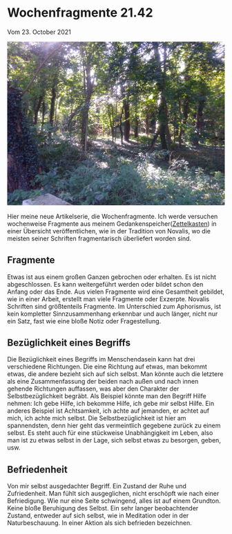 # Wochenfragmente 21.42
Vom 23\. October 2021

<div align=center style="text-align: center;">
    <img width="850" src="./Media/img_20211013_121919.jpg"/>
</div>

Hier meine neue Artikelserie, die Wochenfragmente. Ich werde versuchen wochenweise Fragmente aus meinem Gedankenspeicher([Zettelkasten](https://de.wikipedia.org/wiki/Zettelkasten)) in einer Übersicht veröffentlichen, wie in der Tradition von Novalis, wo die meisten seiner Schriften fragmentarisch überliefert worden sind.

## Fragmente

Etwas ist aus einem großen Ganzen gebrochen oder erhalten. Es ist nicht abgeschlossen. Es kann weitergeführt werden oder bildet schon den Anfang oder das Ende. Aus vielen Fragmente wird eine Gesamtheit gebildet, wie in einer Arbeit, erstellt man viele Fragmente oder Exzerpte. Novalis Schriften sind größtenteils Fragmente. Im Unterschied zum Aphorismus, ist kein kompletter Sinnzusammenhang erkennbar und auch länger, nicht nur ein Satz, fast wie eine bloße Notiz oder Fragestellung.

## Bezüglichkeit eines Begriffs

Die Bezüglichkeit eines Begriffs im Menschendasein kann hat drei verschiedene Richtungen. Die eine Richtung auf etwas, man bekommt etwas, die andere bezieht sich auf sich selbst. Man könnte auch die letztere als eine Zusammenfassung der beiden nach außen und nach innen gehende Richtungen auffassen, was aber den Charakter der Selbstbezüglichkeit begräbt. Als Beispiel könnte man den Begriff Hilfe nehmen: Ich gebe Hilfe, ich bekomme Hilfe, ich gebe mir selbst Hilfe. Ein anderes Beispiel ist Achtsamkeit, ich achte auf jemanden, er achtet auf mich, ich achte mich selbst. Die Selbstbezüglichkeit ist hier am spannendsten, denn hier geht das vermeintlich gegebene zurück zu einem selbst. Es steht auch für eine stückweise Unabhängigkeit im Leben, also man ist zu etwas selbst in der Lage, sich selbst etwas zu besorgen, geben, usw.

## Befriedenheit

Von mir selbst ausgedachter Begriff. Ein Zustand der Ruhe und Zufriedenheit. Man fühlt sich ausgeglichen, nicht erschöpft wie nach einer Befriedigung. Wie nur eine Seite schwingend, alles ist auf einem Grundton. Keine bloße Beruhigung des Selbst. Ein sehr langer beobachtender Zustand, entweder auf sich selbst, wie in Meditation oder in der Naturbeschauung. In einer Aktion als sich befrieden bezeichnen.